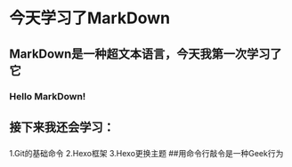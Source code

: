 # 今天学习了MarkDown
## MarkDown是一种超文本语言，今天我第一次学习了它
### Hello MarkDown!
## 接下来我还会学习：
### 
1.Git的基础命令
2.Hexo框架
3.Hexo更换主题
##用命令行敲令是一种Geek行为
